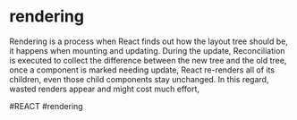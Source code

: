 # rendering
Rendering is a process when React finds out how the layout tree should be, it happens when mounting and updating. During the update, Reconciliation is executed to collect the difference between the new tree and the old tree, once a component is marked needing update, React re-renders all of its children, even those child components stay unchanged. In this regard, wasted renders appear and might cost much effort,

#REACT #rendering